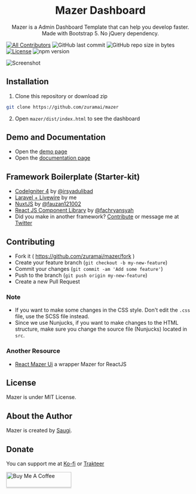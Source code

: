 <h1 align="center">Mazer Dashboard</h1>
<p align="center">Mazer is a Admin Dashboard Template that can help you develop faster. Made with Bootstrap 5. No jQuery dependency.</p>
<p align="center">

[![All Contributors](https://img.shields.io/badge/all_contributors-1-green.svg?style=flat-square)](#contributors-)
![GitHub last commit](https://img.shields.io/github/last-commit/zuramai/mazer.svg)
![GitHub repo size in bytes](https://img.shields.io/github/repo-size/badges/shields.svg)
[![License](https://img.shields.io/github/license/zuramai/mazer.svg)](LICENSE)
![npm version](https://badge.fury.io/js/yarn.svg)
</p>

![Screenshot](https://raw.githubusercontent.com/zuramai/mazer/main/screenshot.png)

## Installation
1. Clone this repository or download zip
```bash
git clone https://github.com/zuramai/mazer
```
2. Open `mazer/dist/index.html` to see the dashboard

## Demo and Documentation
- Open the [demo page](http://zuramai.github.io/mazer/demo)
- Open the [documentation page](http://zuramai.github.io/mazer/docs)

## Framework Boilerplate (Starter-kit)
- [CodeIgniter 4](https://github.com/irsyadulibad/mazer-codeigniter) by [@irsyadulibad](https://github.com/irsyadulibad)
- [Laravel + Livewire](https://github.com/zuramai/laravel-mazer) by me
- [NuxtJS](https://github.com/fauzan121002/mazer-nuxt) by [@fauzan121002](https://github.com/fauzan121002)
- [React JS Component Library](https://github.com/fachryansyah/react-mazer-ui) by [@fachryansyah](https://github.com/fachryansyah/)
- Did you make in another framework? [Contribute](https://github.com/zuramai/mazer/blob/main/CONTRIBUTING.md) or message me at [Twitter](https://twitter.com/asawgi) 

 ## Contributing

- Fork it ( https://github.com/zuramai/mazer/fork )
- Create your feature branch (`git checkout -b my-new-feature`)
- Commit your changes (`git commit -am 'Add some feature'`)
- Push to the branch (`git push origin my-new-feature`)
- Create a new Pull Request

### Note
- If you want to make some changes in the CSS style. Don't edit the `.css` file, use the SCSS file instead.
- Since we use Nunjucks, if you want to make changes to the HTML structure, make sure you change the source file (Nunjucks) located in `src`.

### Another Resource
- [React Mazer Ui](https://github.com/fachryansyah/react-mazer-ui) a wrapper Mazer for ReactJS

## License
Mazer is under MIT License.

## About the Author
Mazer is created by <a href="https://ahmadsaugi.com">Saugi</a>. 

 ## Donate
 You can support me at [Ko-fi](https://ko-fi.com/saugi) or [Trakteer](https://trakteer.id/saugi)
 
 <a href="https://buymeacoffee.com/saugi" target="_blank"><img src="https://www.buymeacoffee.com/assets/img/custom_images/orange_img.png" alt="Buy Me A Coffee" style="height: 41px !important;width: 174px !important;box-shadow: 0px 3px 2px 0px rgba(190, 190, 190, 0.5) !important;-webkit-box-shadow: 0px 3px 2px 0px rgba(190, 190, 190, 0.5) !important;" ></a>
 
